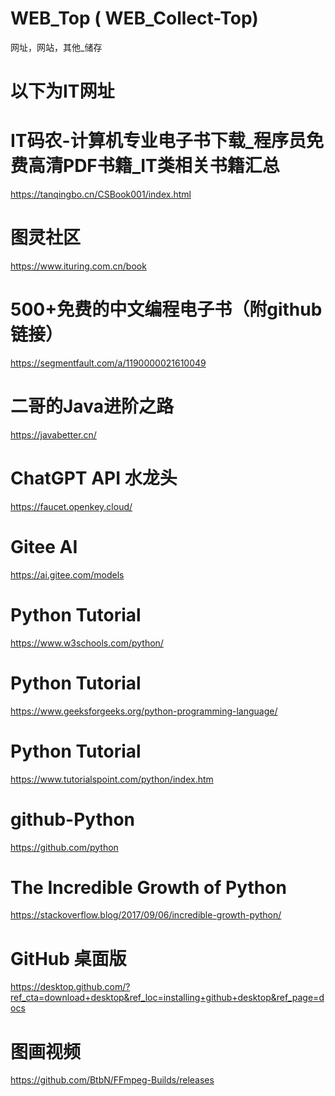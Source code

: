 # WEB_Top ( WEB_Collect-Top)
网址，网站，其他_储存
#
# 以下为IT网址
# IT码农-计算机专业电子书下载_程序员免费高清PDF书籍_IT类相关书籍汇总
https://tanqingbo.cn/CSBook001/index.html

# 图灵社区
https://www.ituring.com.cn/book

# 500+免费的中文编程电子书（附github链接）
https://segmentfault.com/a/1190000021610049

# 二哥的Java进阶之路
https://javabetter.cn/

# ChatGPT API 水龙头
https://faucet.openkey.cloud/

# Gitee AI
https://ai.gitee.com/models

# Python Tutorial
https://www.w3schools.com/python/

# Python Tutorial
https://www.geeksforgeeks.org/python-programming-language/

# Python Tutorial
https://www.tutorialspoint.com/python/index.htm

# github-Python
https://github.com/python

# The Incredible Growth of Python
https://stackoverflow.blog/2017/09/06/incredible-growth-python/

# GitHub 桌面版
https://desktop.github.com/?ref_cta=download+desktop&ref_loc=installing+github+desktop&ref_page=docs

# 图画视频
https://github.com/BtbN/FFmpeg-Builds/releases

# 
